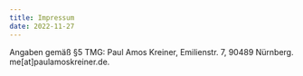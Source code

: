```yaml
---
title: Impressum
date: 2022-11-27
---
```


Angaben gemäß §5 TMG: Paul Amos Kreiner, Emilienstr. 7, 90489 Nürnberg. me[at]paulamoskreiner.de.